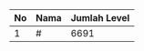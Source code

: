 | No | Nama            | Jumlah Level |
|----|-----------------|--------------|
| 1  | #    |    6691        |

